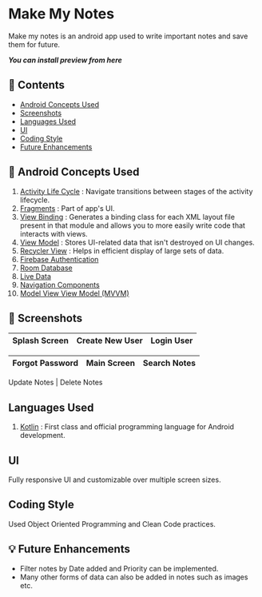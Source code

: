 Make My Notes
======================

Make my notes is an android app used to write important notes and save them for future.

_**You can install preview from here**_

:scroll: Contents 
------------------
* [Android Concepts Used](https://github.com/rahulmangla28/Njack_Hack_It_Out_Hawk_Insider/edit/master/README.md#bookmark_tabs-android-concepts-used)
* [Screenshots](https://github.com/rahulmangla28/Njack_Hack_It_Out_Hawk_Insider/edit/master/README.md#camera_flash-screenshots)
* [Languages Used](https://github.com/rahulmangla28/Njack_Hack_It_Out_Hawk_Insider/edit/master/README.md#languages-used) 
* [UI](https://github.com/rahulmangla28/Njack_Hack_It_Out_Hawk_Insider/edit/master/README.md#ui)
* [Coding Style](https://github.com/rahulmangla28/Njack_Hack_It_Out_Hawk_Insider/edit/master/README.md#coding-style)
* [Future Enhancements](https://github.com/rahulmangla28/Njack_Hack_It_Out_Hawk_Insider/edit/master/README.md#bulb-future-enhancements)

:bookmark_tabs: Android Concepts Used
--------------------------------------

1. [Activity Life Cycle](https://developer.android.com/guide/components/activities/activity-lifecycle) : Navigate transitions between stages of the activity lifecycle.
2. [Fragments](https://developer.android.com/guide/fragments?gclid=EAIaIQobChMIsK261LHG-QIVgJRmAh0dMwBsEAAYASAAEgIaD_D_BwE&gclsrc=aw.ds) : Part of app's UI.
3. [View Binding](https://developer.android.com/topic/libraries/view-binding) : Generates a binding class for each XML layout file present in that module and allows                                                                                   you to more easily write code that interacts with views.
4. [View Model](https://developer.android.com/topic/libraries/architecture/viewmodel) : Stores UI-related data that isn't destroyed on UI changes. 
5. [Recycler View](https://developer.android.com/guide/topics/ui/layout/recyclerview?gclid=EAIaIQobChMI5KH0g7PG-QIV6pJmAh0fwgsGEAAYASAAEgIHD_D_BwE&gclsrc=aw.ds) :        Helps in efficient display of large sets of data.
6. [Firebase Authentication](https://firebase.google.com/docs/auth)
7. [Room Database](https://developer.android.com/training/data-storage/room)
8. [Live Data](https://developer.android.com/topic/libraries/architecture/livedata)
9. [Navigation Components](https://developer.android.com/guide/navigation/navigation-getting-started)
10. [Model View View Model (MVVM)](https://medium.com/@er.ankitbisht/mvvm-model-view-viewmodel-kotlin-google-jetpack-f02ec7754854)

:camera_flash: Screenshots
---------------------------

Splash Screen | Create New User | Login User
--- | --- | --- | 

Forgot Password | Main Screen | Search Notes
--- | --- | --- |

Update Notes | Delete Notes 

Languages Used
---------------

1. [Kotlin](https://kotlinlang.org/docs/home.html) : First class and official programming language for Android development.

UI
---

Fully responsive UI and customizable over multiple screen sizes.

Coding Style
-------------

Used Object Oriented Programming and Clean Code practices.

:bulb: Future Enhancements
--------------------

* Filter notes by Date added and Priority can be implemented.
* Many other forms of data can also be added in notes such as images etc.

